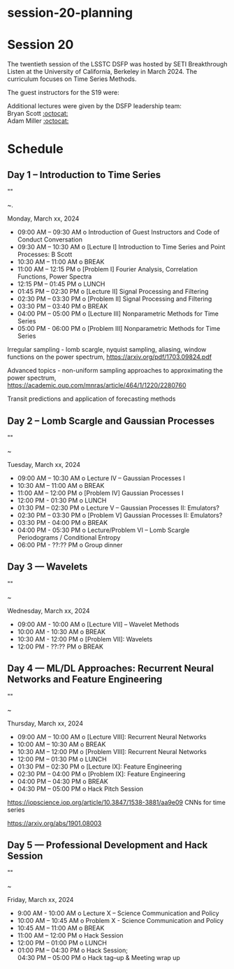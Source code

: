 # session-20-planning

# Session 20

The twentieth session of the LSSTC DSFP was hosted by SETI Breakthrough Listen at the University of California, Berkeley in March 2024. The curriculum focuses on Time Series Methods.

The guest instructors for the S19 were:  


Additional lectures were given by the DSFP leadership team:  
Bryan Scott [:octocat:](https://github.com/bscot)  
Adam Miller [:octocat:](https://github.com/adamamiller)   


# Schedule


## Day 1 – Introduction to Time Series 

""

~. 

Monday, March xx, 2024

 * 09:00 AM – 09:30 AM  o Introduction of Guest Instructors and Code of Conduct Conversation 
 * 09:30 AM – 10:30 AM  o [Lecture I] Introduction to Time Series and Point Processes: B Scott
 * 10:30 AM – 11:00 AM  o  BREAK
 * 11:00 AM – 12:15 PM  o  [Problem I] Fourier Analysis, Correlation Functions, Power Spectra 
 * 12:15 PM – 01:45 PM  o  LUNCH
 * 01:45 PM – 02:30 PM  o [Lecture II] Signal Processing and Filtering
 * 02:30 PM – 03:30 PM  o [Problem II] Signal Processing and Filtering
 * 03:30 PM – 03:40 PM  o  BREAK
 * 04:00 PM – 05:00 PM  o [Lecture III] Nonparametric Methods for Time Series
 * 05:00 PM - 06:00 PM  o [Problem III] Nonparametric Methods for Time Series

Irregular sampling - lomb scargle, nyquist sampling, aliasing, window functions on the power spectrum, https://arxiv.org/pdf/1703.09824.pdf

Advanced topics - non-uniform sampling approaches to approximating the power spectrum, https://academic.oup.com/mnras/article/464/1/1220/2280760

Transit predictions and application of forecasting methods  
 
## Day 2 – Lomb Scargle and Gaussian Processes

""

~


Tuesday, March xx, 2024

 * 09:00 AM – 10:30 AM  o Lecture IV – Gaussian Processes I 
 * 10:30 AM – 11:00 AM  o  BREAK
 * 11:00 AM – 12:00 PM  o [Problem IV] Gaussian Processes I
 * 12:00 PM - 01:30 PM o LUNCH 
 * 01:30 PM – 02:30 PM  o Lecture V – Gaussian Processes II: Emulators?
 * 02:30 PM – 03:30 PM  o [Problem V] Gaussian Processes II: Emulators? 
 * 03:30 PM - 04:00 PM o BREAK 
 * 04:00 PM - 05:30 PM o Lecture/Problem VI – Lomb Scargle Periodograms / Conditional Entropy
 * 06:00 PM - ??:?? PM o Group dinner 
 
## Day 3 — Wavelets 

""

~ 

Wednesday, March xx, 2024

* 09:00 AM - 10:00 AM o [Lecture VII] – Wavelet Methods
* 10:00 AM - 10:30 AM o BREAK
* 10:30 AM - 12:00 PM o [Problem VII]: Wavelets
* 12:00 PM - ??:?? PM o BREAK

## Day 4 — ML/DL Approaches: Recurrent Neural Networks and Feature Engineering

""

~

Thursday, March xx, 2024

* 09:00 AM – 10:00 AM o [Lecture VIII]: Recurrent Neural Networks 
* 10:00 AM – 10:30 AM o BREAK 
* 10:30 AM – 12:00 PM o [Problem VIII]: Recurrent Neural Networks
* 12:00 PM – 01:30 PM o LUNCH 
* 01:30 PM – 02:30 PM o [Lecture IX]: Feature Engineering
* 02:30 PM – 04:00 PM o [Problem IX]: Feature Engineering 
* 04:00 PM – 04:30 PM o BREAK 
* 04:30 PM – 05:00 PM o Hack Pitch Session  

https://iopscience.iop.org/article/10.3847/1538-3881/aa9e09 CNNs for time series 

https://arxiv.org/abs/1901.08003 
 
## Day 5 — Professional Development and Hack Session

""

~

Friday, March xx, 2024

* 9:00 AM - 10:00  AM o Lecture X – Science Communication and Policy 
* 10:00 AM – 10:45 AM o Problem X - Science Communication and Policy
* 10:45 AM – 11:00 AM o BREAK 
* 11:00 AM – 12:00 PM o Hack Session 
* 12:00 PM – 01:00 PM o LUNCH 
* 01:00 PM – 04:30 PM o Hack Session;  
04:30 PM – 05:00 PM o Hack tag–up & Meeting wrap up 
